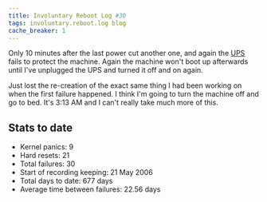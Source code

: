```yaml
---
title: Involuntary Reboot Log #30
tags: involuntary.reboot.log blog
cache_breaker: 1
---
```


Only 10 minutes after the last power cut another one, and again the [UPS](/wiki/UPS) fails to protect the machine. Again the machine won't boot up afterwards until I've unplugged the UPS and turned it off and on again.

Just lost the re-creation of the exact same thing I had been working on when the first failure happened. I think I'm going to turn the machine off and go to bed. It's 3:13 AM and I can't really take much more of this.

## Stats to date

-   Kernel panics: 9
-   Hard resets: 21
-   Total failures: 30
-   Start of recording keeping: 21 May 2006
-   Total days to date: 677 days
-   Average time between failures: 22.56 days
